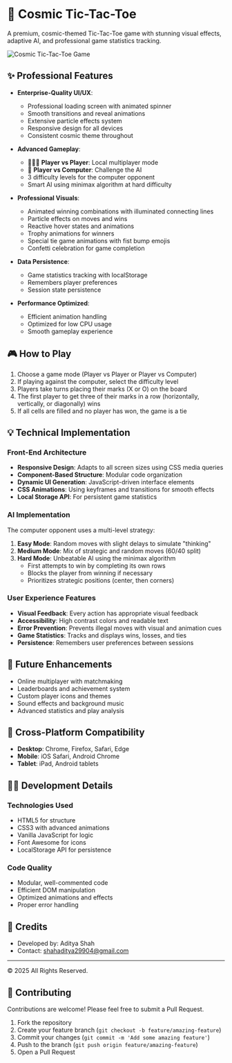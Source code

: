 # 🌌 Cosmic Tic-Tac-Toe

A premium, cosmic-themed Tic-Tac-Toe game with stunning visual effects, adaptive AI, and professional game statistics tracking.

![Cosmic Tic-Tac-Toe Game](https://i.imgur.com/cosmic-ttt-screenshot.png)

## ✨ Professional Features

- **Enterprise-Quality UI/UX**:
  - Professional loading screen with animated spinner
  - Smooth transitions and reveal animations
  - Extensive particle effects system
  - Responsive design for all devices
  - Consistent cosmic theme throughout

- **Advanced Gameplay**:
  - 🧑‍🤝‍🧑 **Player vs Player**: Local multiplayer mode
  - 🤖 **Player vs Computer**: Challenge the AI
  - 3 difficulty levels for the computer opponent
  - Smart AI using minimax algorithm at hard difficulty

- **Professional Visuals**:
  - Animated winning combinations with illuminated connecting lines
  - Particle effects on moves and wins
  - Reactive hover states and animations
  - Trophy animations for winners
  - Special tie game animations with fist bump emojis
  - Confetti celebration for game completion

- **Data Persistence**:
  - Game statistics tracking with localStorage
  - Remembers player preferences
  - Session state persistence

- **Performance Optimized**:
  - Efficient animation handling
  - Optimized for low CPU usage
  - Smooth gameplay experience

## 🎮 How to Play

1. Choose a game mode (Player vs Player or Player vs Computer)
2. If playing against the computer, select the difficulty level
3. Players take turns placing their marks (X or O) on the board
4. The first player to get three of their marks in a row (horizontally, vertically, or diagonally) wins
5. If all cells are filled and no player has won, the game is a tie

## 💡 Technical Implementation

### Front-End Architecture
- **Responsive Design**: Adapts to all screen sizes using CSS media queries
- **Component-Based Structure**: Modular code organization
- **Dynamic UI Generation**: JavaScript-driven interface elements
- **CSS Animations**: Using keyframes and transitions for smooth effects
- **Local Storage API**: For persistent game statistics

### AI Implementation
The computer opponent uses a multi-level strategy:

1. **Easy Mode**: Random moves with slight delays to simulate "thinking"
2. **Medium Mode**: Mix of strategic and random moves (60/40 split)
3. **Hard Mode**: Unbeatable AI using the minimax algorithm
   - First attempts to win by completing its own rows
   - Blocks the player from winning if necessary
   - Prioritizes strategic positions (center, then corners)

### User Experience Features
- **Visual Feedback**: Every action has appropriate visual feedback
- **Accessibility**: High contrast colors and readable text
- **Error Prevention**: Prevents illegal moves with visual and animation cues
- **Game Statistics**: Tracks and displays wins, losses, and ties
- **Persistence**: Remembers user preferences between sessions

## 🚀 Future Enhancements

- Online multiplayer with matchmaking
- Leaderboards and achievement system
- Custom player icons and themes
- Sound effects and background music
- Advanced statistics and play analysis

## 📱 Cross-Platform Compatibility

- **Desktop**: Chrome, Firefox, Safari, Edge
- **Mobile**: iOS Safari, Android Chrome
- **Tablet**: iPad, Android tablets

## 👨‍💻 Development Details

### Technologies Used
- HTML5 for structure
- CSS3 with advanced animations
- Vanilla JavaScript for logic
- Font Awesome for icons
- LocalStorage API for persistence

### Code Quality
- Modular, well-commented code
- Efficient DOM manipulation
- Optimized animations and effects
- Proper error handling

## 👏 Credits

- Developed by: Aditya Shah
- Contact: shahaditya29904@gmail.com
---

&copy; 2025 All Rights Reserved. 

## 🤝 Contributing

Contributions are welcome! Please feel free to submit a Pull Request.

1. Fork the repository
2. Create your feature branch (`git checkout -b feature/amazing-feature`)
3. Commit your changes (`git commit -m 'Add some amazing feature'`)
4. Push to the branch (`git push origin feature/amazing-feature`)
5. Open a Pull Request 